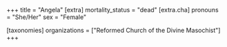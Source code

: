 +++
title = "Angela"
[extra]
mortality_status = "dead"
[extra.cha]
pronouns = "She/Her"
sex = "Female"

[taxonomies]
organizations = ["Reformed Church of the Divine Masochist"]
+++


